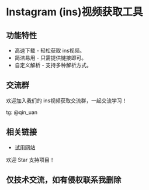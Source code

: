 # Instagram (ins)视频获取工具

## 功能特性
- 高速下载 - 轻松获取 ins视频。
- 简洁易用 - 只需提供链接即可。
- 自定义解析 - 支持多种解析方式。

## 交流群
欢迎加入我们的 ins视频获取交流群，一起交流学习！

tg: @qin_uan

## 相关链接
- [试用网站](https://ins.0v0.wtf)


欢迎 Star 支持项目！

## 仅技术交流，如有侵权联系我删除
